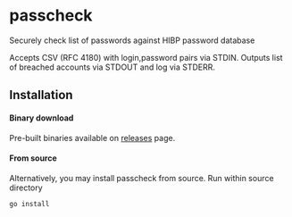 passcheck
=========

Securely check list of passwords against HIBP password database

Accepts CSV (RFC 4180) with login,password pairs via STDIN. Outputs list of breached accounts via STDOUT and log via STDERR.

## Installation

#### Binary download

Pre-built binaries available on [releases](https://github.com/Snawoot/passcheck/releases/latest) page.

#### From source

Alternatively, you may install passcheck from source. Run within source directory

```
go install
```
